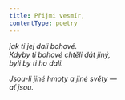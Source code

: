 ```yaml
---
title: Přijmi vesmír,
contentType: poetry
---
```


<section>

_jak ti jej dali bohové.  
Kdyby ti bohové chtěli dát jiný,  
byli by ti ho dali._

</section>

<section>

_Jsou-li jiné hmoty a jiné světy —  
ať jsou._

</section>
